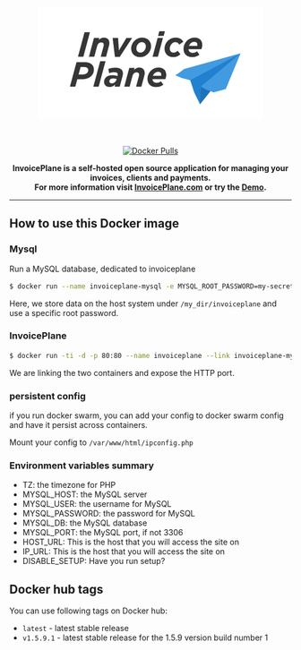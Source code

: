 <p align="center">
  <img src="https://github.com/InvoicePlane/InvoicePlane/raw/master/assets/core/img/logo_400x200.png">
</p>
<p>&nbsp;</p>
<p align="center"><a href="https://hub.docker.com/r/mhzawadi/invoiceplane"><img alt="Docker Pulls" src="https://img.shields.io/docker/pulls/mhzawadi/invoiceplane.svg"></a></p>
<p align="center" bgcolor="#429ae1"><b>InvoicePlane is a self-hosted open source application for managing your invoices, clients and payments.<br>
  For more information visit <a href="https://invoiceplane.com">InvoicePlane.com</a> or try the <a href="https://demo.invoiceplane.com">Demo</a>.</b></p>

---

## How to use this Docker image

### Mysql

Run a MySQL database, dedicated to invoiceplane

```bash
$ docker run --name invoiceplane-mysql -e MYSQL_ROOT_PASSWORD=my-secret-pw -v /my_dir/invoiceplane:/var/lib/mysql -d mysql:5.6
```

Here, we store data on the host system under `/my_dir/invoiceplane` and use a specific root password.

### InvoicePlane

```bash
$ docker run -ti -d -p 80:80 --name invoiceplane --link invoiceplane-mysql:mysql mhzawadi/invoiceplane
```

We are linking the two containers and expose the HTTP port.

### persistent config

if you run docker swarm, you can add your config to docker swarm config and have it persist across containers.

Mount your config to `/var/www/html/ipconfig.php`

### Environment variables summary

- TZ: the timezone for PHP
- MYSQL_HOST: the MySQL server
- MYSQL_USER: the username for MySQL
- MYSQL_PASSWORD: the password for MySQL
- MYSQL_DB: the MySQL database
- MYSQL_PORT: the MySQL port, if not 3306
- HOST_URL: This is the host that you will access the site on
- IP_URL: This is the host that you will access the site on
- DISABLE_SETUP: Have you run setup?

## Docker hub tags

You can use following tags on Docker hub:

* `latest` - latest stable release
* `v1.5.9.1` - latest stable release for the 1.5.9 version build number 1
